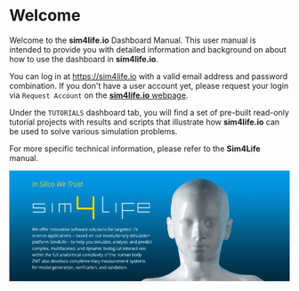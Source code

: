 # Welcome

Welcome to the **sim4life.io** Dashboard Manual. This user manual is intended to provide you with detailed information and background on about how to use the dashboard in **sim4life.io**.

You can log in at https://sim4life.io with a valid email address and password combination. If you don't have a user account yet, please request your login via ```Request Account``` on the [**sim4life.io** webpage](https://sim4life.io/). 

Under the ```TUTORIALS``` dashboard tab, you will find a set of pre-built read-only tutorial projects with results and scripts that illustrate how **sim4life.io** can be used to solve various simulation problems. 

For more specific technical information, please refer to the **Sim4Life** manual.

<!-- 
<br>
<p align="center">
  <img src="https://raw.githubusercontent.com/ZurichMedTech/s4l-assets/main/app/lite/logo/s4llite-white.png" width="50%" />
</p>
-->

<p align="center">  <img src="assets/s4lintro.gif"> </p>
